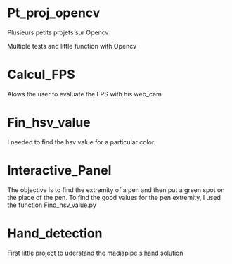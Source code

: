 # Pt_proj_opencv
Plusieurs petits projets sur Opencv

Multiple tests and little function with Opencv

# Calcul_FPS

Alows the user to evaluate the FPS with his web_cam

# Fin_hsv_value

I needed to find the hsv value for a particular color. 

# Interactive_Panel 

The objective is to find the extremity of a pen and then put a green spot on the place of the pen. 
To find the good values for the pen extremity, I used the function Find_hsv_value.py

# Hand_detection

First little project to uderstand the madiapipe's hand solution
